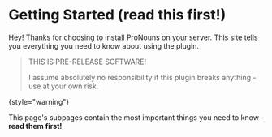 # Getting Started (read this first!)

Hey! Thanks for choosing to install ProNouns on your server. 
This site tells you everything you need to know about using the plugin.


> THIS IS PRE-RELEASE SOFTWARE!
> 
> I assume absolutely no responsibility if this plugin breaks anything - use at your own risk.
>
{style="warning"}

This page's subpages contain the most important things you need to know - **read them first!**

